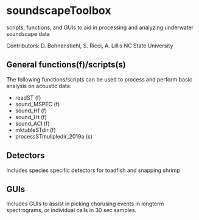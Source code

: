 # soundscapeToolbox
scripts, functions, and GUIs to aid in processing and analyzing underwater soundscape data

Contributors: D. Bohnenstiehl, S. Ricci, A. Lillis
NC State University

## General functions(f)/scripts(s)
The following functions/scripts can be used to process and perform basic analysis on acoustic data:
* readST (f)
* sound_MSPEC (f)
* sound_Hf (f)
* sound_Ht (f)
* sound_ACI (f)
* mktableSTdir (f)
* processSTmulipledir_2019a (s)

## Detectors
Includes species specific detectors for toadfish and snapping shrimp

## GUIs
Includes GUIs to assist in picking chorusing events in longterm spectrograms, or individual calls in 30 sec samples.
